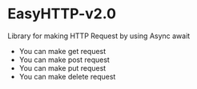 # EasyHTTP-v2.0
Library for making HTTP Request by using Async await

* You can make get request
* You can make post request
* You can make put request
* You can make delete request
